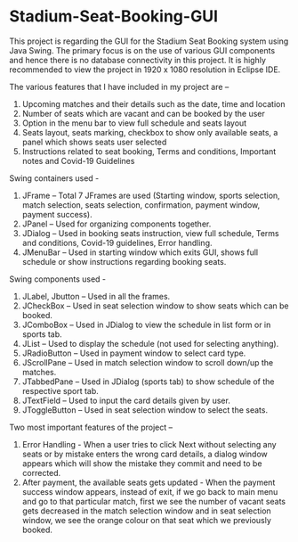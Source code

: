 # Stadium-Seat-Booking-GUI
This project is regarding the GUI for the Stadium Seat Booking system using Java Swing. The primary focus is on the use of various GUI components and hence there is no database connectivity in this project.
It is highly recommended to view the project in 1920 x 1080 resolution in Eclipse IDE.

The various features that I have included in my project are –
1. Upcoming matches and their details such as the date, time and location
2. Number of seats which are vacant and can be booked by the user
3. Option in the menu bar to view full schedule and seats layout
4. Seats layout, seats marking, checkbox to show only available seats, a panel which shows seats user selected
5. Instructions related to seat booking, Terms and conditions, Important notes and Covid-19 Guidelines

Swing containers used -
1. JFrame – Total 7 JFrames are used (Starting window, sports selection, match selection, seats selection, confirmation, payment window, payment success).
2. JPanel – Used for organizing components together.
3. JDialog – Used in booking seats instruction, view full schedule, Terms and conditions, Covid-19 guidelines, Error handling.
4. JMenuBar – Used in starting window which exits GUI, shows full schedule or show instructions regarding booking seats.

Swing components used -
1. JLabel, Jbutton – Used in all the frames.
2. JCheckBox – Used in seat selection window to show seats which can be booked.
3. JComboBox – Used in JDialog to view the schedule in list form or in sports tab.
4. JList – Used to display the schedule (not used for selecting anything).
5. JRadioButton – Used in payment window to select card type.
6. JScrollPane – Used in match selection window to scroll down/up the matches.
7. JTabbedPane – Used in JDialog (sports tab) to show schedule of the respective sport tab.
8. JTextField – Used to input the card details given by user.
9. JToggleButton – Used in seat selection window to select the seats.

Two most important features of the project –
1. Error Handling - 
When a user tries to click Next without selecting any seats or by mistake enters the wrong card details, a dialog window appears which will show the mistake they commit and need to be corrected.
2. After payment, the available seats gets updated -
When the payment success window appears, instead of exit, if we go back to main menu and go to that particular match, first we see the number of vacant seats gets decreased in the match selection window and in seat selection window, we see the orange colour on that seat which we previously booked.
